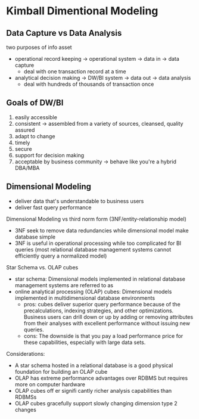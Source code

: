 # Kimball Dimentional Modeling

## Data Capture vs Data Analysis
two purposes of info asset
- operational record keeping -> operational system -> data in -> data capture
  - deal with one transaction record at a time
- analytical decision making -> DW/BI system -> data out -> data analysis
  - deal with hundreds of thousands of transaction once

## Goals of DW/BI
1. easily accessible
2. consistent ->  assembled from a variety of sources, cleansed, quality assured
3. adapt to change
4. timely
5. secure
6. support for decision making
7. acceptable by business community -> behave like you're a hybrid DBA/MBA

## Dimensional Modeling
- deliver data that's understandable to business users
- deliver fast query performance

Dimensional Modeling vs third norm form (3NF/entity-relationship model)
- 3NF seek to remove data redundancies while dimensional model make database simple
- 3NF is useful in operational processing while too complicated for BI queries (most relational database management systems cannot efficiently query a normalized model)

Star Schema vs. OLAP cubes
- star schema: Dimensional models implemented in relational database management systems are referred to as
- online analytical processing (OLAP) cubes: Dimensional models implemented in multidimensional database environments
  - pros: cubes deliver superior query performance because of the precalculations, indexing strategies, and other optimizations. Business users can drill down or up by adding or removing attributes from their analyses with excellent 
performance without issuing new queries.
  - cons: The downside is that you pay a load performance price for these capabilities, especially with large data sets.

Considerations:
- A star schema hosted in a relational database is a good physical foundation for building an OLAP cube
- OLAP has extreme performance advantages over RDBMS but requires more on computer hardware
- OLAP cubes off er signifi cantly richer analysis capabilities than RDBMSs
- OLAP cubes gracefully support slowly changing dimension type 2 changes
